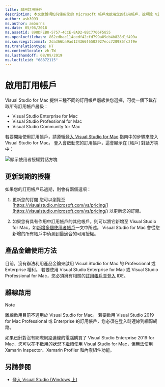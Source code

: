 ```yaml
---
title: 啟用訂用帳戶
description: 本文章說明如何使用您的 Microsoft 帳戶來啟用您的訂用帳戶，並解除 Visual Studio for Mac 中功能的鎖定
author: asb3993
ms.author: amburns
ms.date: 05/06/2018
ms.assetid: 898DFEB8-5757-4CCE-8AD2-8BC7706F5855
ms.openlocfilehash: 862edbac114eedf42cfd799a89eb4b828d1f499a
ms.sourcegitcommit: 2da366ba9ad124366f6502927ecc720985fc2f9e
ms.translationtype: HT
ms.contentlocale: zh-TW
ms.lasthandoff: 08/09/2019
ms.locfileid: "68872115"
---
```

# <a name="enable-subscription"></a>啟用訂用帳戶

Visual Studio for Mac 提供三種不同的訂用帳戶層級供您選擇，可從一個下載存取所有訂用帳戶層級：

* Visual Studio Enterprise for Mac
* Visual Studio Professional for Mac
* Visual Studio Community for Mac

若要開始使用訂用帳戶，請遵循[登入 Visual Studio for Mac](signing-in.md) 指南中的步驟來登入 Visual Studio for Mac。 登入會啟動您的訂用帳戶，這會顯示在 [帳戶] 對話方塊中：

![顯示使用者授權對話方塊](media/user-accounts-login.png)

## <a name="update-expired-licenses"></a>更新到期的授權

如果您的訂用帳戶已過期，則會有兩個選項：

1. 更新您的訂閱 您可以瀏覽至 [https://visualstudio.microsoft.com/vs/pricing/](https://visualstudio.microsoft.com/vs/pricing/) 以更新您的訂閱。

2. 如果您有具有作用中訂用帳戶的其他帳戶，則可以將它新增至 Visual Studio for Mac，如[新增多個使用者帳戶](signing-in.md)一文中所述。 Visual Studio for Mac 會從您新增的所有帳戶中偵測到最適合的可用授權。

## <a name="product-key-usage"></a>產品金鑰使用方法

目前，沒有辦法利用產品金鑰來啟用 Visual Studio for Mac 的 Professional 或 Enterprise 權利。 若要使用 Visual Studio Enterprise for Mac 或 Visual Studio Professional for Mac，您必須擁有相關的[訂用帳戶](https://visualstudio.microsoft.com/subscriptions/)並[登入](signing-in.md) IDE。

## <a name="offline-activation"></a>離線啟用

> [!NOTE]
> 離線啟用目前不適用於 Visual Studio for Mac。
> 若要啟用 Visual Studio 2019 for Mac Professional 或 Enterprise 的訂用帳戶，您必須在登入時連線到網際網路。

如果已針對沒有網際網路連線的電腦購買了 Visual Studio Enterprise 2019 for Mac，您可以在不啟用的狀況下繼續使用 Visual Studio for Mac，但無法使用 Xamarin Inspector、Xamarin Profiler 和內嵌組件功能。

## <a name="see-also"></a>另請參閱

- [登入 Visual Studio (Windows 上)](/visualstudio/ide/signing-in-to-visual-studio)